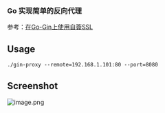 ### Go 实现简单的反向代理

参考：[在Go-Gin上使用自簽SSL](https://medium.com/@stancth/%E5%9C%A8go-gin%E4%B8%8A%E4%BD%BF%E7%94%A8%E8%87%AA%E7%B0%BDssl-8100b6ab3c69)

## Usage

`./gin-proxy --remote=192.168.1.101:80 --port=8080`

## Screenshot

![image.png](https://i.loli.net/2019/11/04/8HWkBCtMbyZVNgQ.png)
